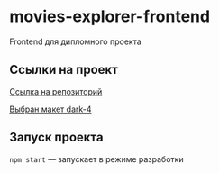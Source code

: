# movies-explorer-frontend
Frontend для дипломного проекта


## Ссылки на проект

[Ссылка на репозиторий](https://github.com/ViktoriyaMalikova/movies-explorer-frontend) 

[Выбран макет dark-4](https://www.figma.com/file/6FMWkB94wE7KTkcCgUXtnC/%D0%94%D0%B8%D0%BF%D0%BB%D0%BE%D0%BC%D0%BD%D1%8B%D0%B9-%D0%BF%D1%80%D0%BE%D0%B5%D0%BA%D1%82?type=design&node-id=1-11257&mode=design&t=vjddzO2Py7zy88Vj-0)

## Запуск проекта

`npm start` — запускает в режиме разработки 
